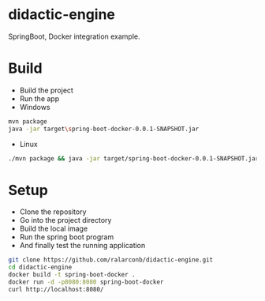 # didactic-engine
SpringBoot, Docker integration example.
# Build
- Build the project
- Run the app
- Windows
```sh
mvn package
java -jar target\spring-boot-docker-0.0.1-SNAPSHOT.jar
```
- Linux
```sh
./mvn package && java -jar target/spring-boot-docker-0.0.1-SNAPSHOT.jar
```
# Setup
- Clone the repository
- Go into the project directory
- Build the local image
- Run the spring boot program
- And finally test the running application
```sh
git clone https://github.com/ralarconb/didactic-engine.git
cd didactic-engine
docker build -t spring-boot-docker .
docker run -d -p8080:8080 spring-boot-docker
curl http://localhost:8080/
```